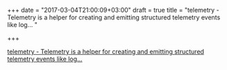 +++
date = "2017-03-04T21:00:09+03:00"
draft = true
title = "telemetry - Telemetry is a helper for creating and emitting structured telemetry events like log... "

+++

<p><a href="https://t.co/UYm6dpISN6">telemetry - Telemetry is a helper for creating and emitting structured telemetry events like log... </a></p>
